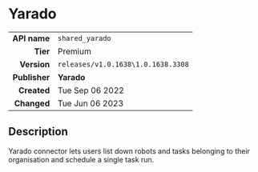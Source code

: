 # Yarado
| | |
|-:|-|
|**API name**|`shared_yarado`|
|**Tier**|Premium|
|**Version**|`releases/v1.0.1638\1.0.1638.3308`|
|**Publisher**|**Yarado**|
|**Created**|Tue Sep 06 2022|
|**Changed**|Tue Jun 06 2023|

## Description
Yarado connector lets users list down robots and tasks belonging to their organisation and schedule a single task run.
